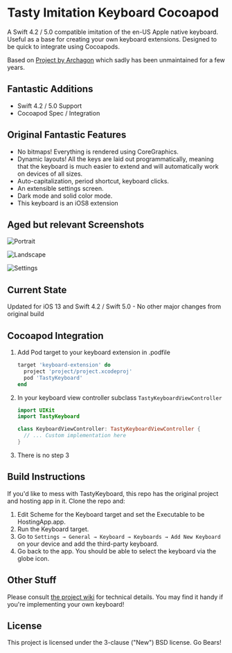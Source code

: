 # Tasty Imitation Keyboard Cocoapod

A Swift 4.2 / 5.0 compatible imitation of the en-US Apple native keyboard.  Useful as a base for creating your own keyboard extensions.  Designed to be quick to integrate using Cocoapods.

Based on [Project by Archagon](https://github.com/archagon/tasty-imitation-keyboard/) which sadly has been unmaintained for a few years.

## Fantastic Additions

* Swift 4.2 / 5.0 Support
* Cocoapod Spec / Integration

## Original Fantastic Features

* No bitmaps! Everything is rendered using CoreGraphics.
* Dynamic layouts! All the keys are laid out programmatically, meaning that the keyboard is much easier to extend and will automatically work on devices of all sizes.
* Auto-capitalization, period shortcut, keyboard clicks.
* An extensible settings screen.
* Dark mode and solid color mode.
* This keyboard is an iOS8 extension

## Aged but relevant Screenshots

![Portrait](./Screenshot-Portrait.png "Portrait")

![Landscape](./Screenshot-Landscape.png "Landscape")

![Settings](./Settings-Portrait.png "Settings")

## Current State

Updated for iOS 13 and Swift 4.2 / Swift 5.0 - No other major changes from original build

## Cocoapod Integration

1. Add Pod target to your keyboard extension in .podfile

    ```ruby
    target 'keyboard-extension' do
      project 'project/project.xcodeproj'
      pod 'TastyKeyboard'
    end
    ```

1. In your keyboard view controller subclass `TastyKeyboardViewController`

    ```swift
    import UIKit
    import TastyKeyboard

    class KeyboardViewController: TastyKeyboardViewController {
      // ... Custom implementation here
    }
    ```

1. There is no step 3

## Build Instructions

If you'd like to mess with TastyKeyboard, this repo has the original project and hosting app in it.  Clone the repo and:

1. Edit Scheme for the Keyboard target and set the Executable to be HostingApp.app.
2. Run the Keyboard target.
3. Go to `Settings → General → Keyboard → Keyboards → Add New Keyboard` on your device and add the third-party keyboard.
4. Go back to the app. You should be able to select the keyboard via the globe icon.

## Other Stuff

Please consult [the project wiki](https://github.com/archagon/tasty-imitation-keyboard/wiki) for technical details. You may find it handy if you're implementing your own keyboard!

## License

This project is licensed under the 3-clause ("New") BSD license. Go Bears!
